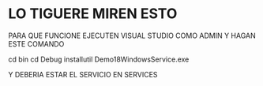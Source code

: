 ﻿# LO TIGUERE MIREN ESTO

PARA QUE FUNCIONE EJECUTEN VISUAL STUDIO COMO ADMIN Y HAGAN ESTE COMANDO

cd bin
cd Debug 
installutil Demo18WindowsService.exe

Y DEBERIA ESTAR EL SERVICIO EN SERVICES
